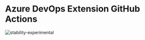 # Azure DevOps Extension GitHub Actions

![stability-experimental](https://img.shields.io/badge/stability-experimental-orange.svg?style=for-the-badge)
